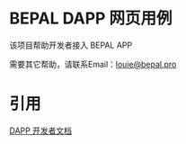 # BEPAL DAPP 网页用例

该项目帮助开发者接入 BEPAL APP

需要其它帮助，请联系Email：louie@bepal.pro

# 引用

[DAPP 开发者文档](https://github.com/Bepal/DAPP-Documents)